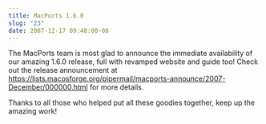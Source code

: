 ```yaml
---
title: MacPorts 1.6.0
slug: "23"
date: 2007-12-17 09:48:00-08
---
```


The MacPorts team is most glad to announce the immediate availability of our amazing 1.6.0 release, full with revamped website and guide too! Check out the release announcement at <https://lists.macosforge.org/pipermail/macports-announce/2007-December/000000.html> for more details.

Thanks to all those who helped put all these goodies together, keep up the amazing work!
